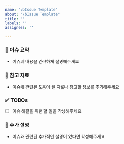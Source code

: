 ```yaml
---
name: "\bIssue Template"
about: "\bIssue Template"
title: ''
labels: ''
assignees: ''

---
```


### 📝 이슈 요약
- 이슈의 내용을 간략하게 설명해주세요

### 🔗 참고 자료
- 이슈에 관련된 도움이 될 자료나 참고할 정보를 추가해주세요

### ✅ TODOs
- [ ] 이슈 해결을 위한 할 일을 작성해주세요

### 🧐 추가 설명
- 이슈와 관련된 추가적인 설명이 있다면 작성해주세요
